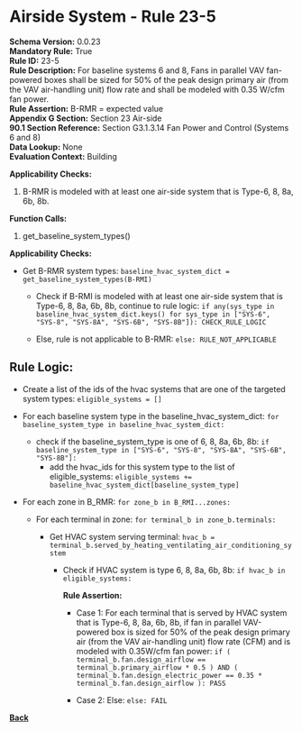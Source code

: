 
# Airside System - Rule 23-5  

**Schema Version:** 0.0.23  
**Mandatory Rule:** True  
**Rule ID:** 23-5  
**Rule Description:** For baseline systems 6 and 8, Fans in parallel VAV fan-powered boxes shall be sized for 50% of the peak design primary air (from the VAV air-handling unit) flow rate and shall be modeled with 0.35 W/cfm fan power.  
**Rule Assertion:** B-RMR = expected value  
**Appendix G Section:** Section 23 Air-side  
**90.1 Section Reference:** Section G3.1.3.14 Fan Power and Control (Systems 6 and 8)  
**Data Lookup:** None  
**Evaluation Context:** Building  

**Applicability Checks:**  

1. B-RMR is modeled with at least one air-side system that is Type-6, 8, 8a, 6b, 8b.  

**Function Calls:**  

1. get_baseline_system_types()


**Applicability Checks:**  

- Get B-RMR system types: `baseline_hvac_system_dict = get_baseline_system_types(B-RMI)`

  - Check if B-RMI is modeled with at least one air-side system that is Type-6, 8, 8a, 6b, 8b, continue to rule logic: `if any(sys_type in baseline_hvac_system_dict.keys() for sys_type in ["SYS-6", "SYS-8", "SYS-8A", "SYS-6B", "SYS-8B"]): CHECK_RULE_LOGIC`

  - Else, rule is not applicable to B-RMR: `else: RULE_NOT_APPLICABLE`

## Rule Logic:  
- Create a list of the ids of the hvac systems that are one of the targeted system types: `eligible_systems = []`
- For each baseline system type in the baseline_hvac_system_dict: `for baseline_system_type in baseline_hvac_system_dict:`
  - check if the baseline_system_type is one of 6, 8, 8a, 6b, 8b: `if baseline_system_type in ["SYS-6", "SYS-8", "SYS-8A", "SYS-6B", "SYS-8B"]:`
    - add the hvac_ids for this system type to the list of eligible_systems: `eligible_systems += baseline_hvac_system_dict[baseline_system_type]`


- For each zone in B_RMR: `for zone_b in B_RMI...zones:`

  - For each terminal in zone: `for terminal_b in zone_b.terminals:`

    - Get HVAC system serving terminal: `hvac_b = terminal_b.served_by_heating_ventilating_air_conditioning_system`
  
      - Check if HVAC system is type 6, 8, 8a, 6b, 8b: `if hvac_b in eligible_systems:`

        **Rule Assertion:**

        - Case 1: For each terminal that is served by HVAC system that is Type-6, 8, 8a, 6b, 8b, if fan in parallel VAV-powered box is sized for 50% of the peak design primary air (from the VAV air-handling unit) flow rate (CFM) and is modeled with 0.35W/cfm fan power: `if ( terminal_b.fan.design_airflow == terminal_b.primary_airflow * 0.5 ) AND ( terminal_b.fan.design_electric_power == 0.35 * terminal_b.fan.design_airflow ): PASS`

        - Case 2: Else: `else: FAIL`

**[Back](../_toc.md)**
